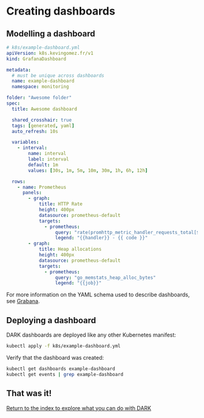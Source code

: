 # Creating dashboards

## Modelling a dashboard

```yaml
# k8s/example-dashboard.yml
apiVersion: k8s.kevingomez.fr/v1
kind: GrafanaDashboard

metadata:
  # must be unique across dashboards
  name: example-dashboard
  namespace: monitoring

folder: "Awesome folder"
spec:
  title: Awesome dashboard

  shared_crosshair: true
  tags: [generated, yaml]
  auto_refresh: 10s

  variables:
    - interval:
        name: interval
        label: interval
        default: 1m
        values: [30s, 1m, 5m, 10m, 30m, 1h, 6h, 12h]

  rows:
    - name: Prometheus
      panels:
        - graph:
            title: HTTP Rate
            height: 400px
            datasource: prometheus-default
            targets:
              - prometheus:
                  query: "rate(promhttp_metric_handler_requests_total[$interval])"
                  legend: "{{handler}} - {{ code }}"
        - graph:
            title: Heap allocations
            height: 400px
            datasource: prometheus-default
            targets:
              - prometheus:
                  query: "go_memstats_heap_alloc_bytes"
                  legend: "{{job}}"
```

For more information on the YAML schema used to describe dashboards, see [Grabana](https://github.com/K-Phoen/grabana/blob/master/doc/index.md#dashboards-as-yaml).

## Deploying a dashboard

DARK dashboards are deployed like any other Kubernetes manifest:

```sh
kubectl apply -f k8s/example-dashboard.yml
```

Verify that the dashboard was created:

```sh
kubectl get dashboards example-dashboard
kubectl get events | grep example-dashboard
```

## That was it!

[Return to the index to explore what you can do with DARK](../index.md)
